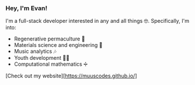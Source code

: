 ### Hey, I'm Evan!   

I'm a full-stack developer interested in any and all things 🤓. Specifically, I'm into:
* Regenerative permaculture 🌳
* Materials science and engineering 🔬
* Music analytics 🎶
* Youth development 🧑‍🏫
* Computational mathematics ➗

[Check out my website][https://muuscodes.github.io/]

